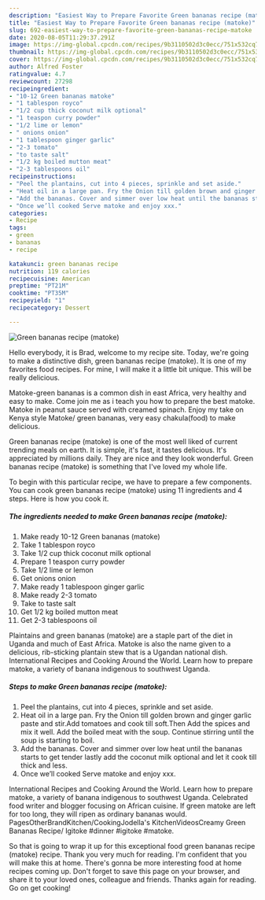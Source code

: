 ```yaml
---
description: "Easiest Way to Prepare Favorite Green bananas recipe (matoke)"
title: "Easiest Way to Prepare Favorite Green bananas recipe (matoke)"
slug: 692-easiest-way-to-prepare-favorite-green-bananas-recipe-matoke
date: 2020-08-05T11:29:37.291Z
image: https://img-global.cpcdn.com/recipes/9b3110502d3c0ecc/751x532cq70/green-bananas-recipe-matoke-recipe-main-photo.jpg
thumbnail: https://img-global.cpcdn.com/recipes/9b3110502d3c0ecc/751x532cq70/green-bananas-recipe-matoke-recipe-main-photo.jpg
cover: https://img-global.cpcdn.com/recipes/9b3110502d3c0ecc/751x532cq70/green-bananas-recipe-matoke-recipe-main-photo.jpg
author: Alfred Foster
ratingvalue: 4.7
reviewcount: 27298
recipeingredient:
- "10-12 Green bananas matoke"
- "1 tablespon royco"
- "1/2 cup thick coconut milk optional"
- "1 teaspon curry powder"
- "1/2 lime or lemon"
- " onions onion"
- "1 tablespoon ginger garlic"
- "2-3 tomato"
- "to taste salt"
- "1/2 kg boiled mutton meat"
- "2-3 tablespoons oil"
recipeinstructions:
- "Peel the plantains, cut into 4 pieces, sprinkle and set aside."
- "Heat oil in a large pan. Fry the Onion till golden brown and ginger garlic paste and stir.Add tomatoes and cook till soft.Then Add the spices and mix it well. Add the boiled meat with the soup. Continue stirring until the soup is starting to boil."
- "Add the bananas. Cover and simmer over low heat until the bananas starts to get tender lastly add the coconut milk optional and let it cook till thick and less."
- "Once we’ll cooked Serve matoke and enjoy xxx."
categories:
- Recipe
tags:
- green
- bananas
- recipe

katakunci: green bananas recipe 
nutrition: 119 calories
recipecuisine: American
preptime: "PT21M"
cooktime: "PT35M"
recipeyield: "1"
recipecategory: Dessert

---
```



![Green bananas recipe (matoke)](https://img-global.cpcdn.com/recipes/9b3110502d3c0ecc/751x532cq70/green-bananas-recipe-matoke-recipe-main-photo.jpg)

Hello everybody, it is Brad, welcome to my recipe site. Today, we're going to make a distinctive dish, green bananas recipe (matoke). It is one of my favorites food recipes. For mine, I will make it a little bit unique. This will be really delicious.

Matoke-green bananas is a common dish in east Africa, very healthy and easy to make. Come join me as i teach you how to prepare the best matoke. Matoke in peanut sauce served with creamed spinach. Enjoy my take on Kenya style Matoke/ green bananas, very easy chakula(food) to make delicious.

Green bananas recipe (matoke) is one of the most well liked of current trending meals on earth. It is simple, it's fast, it tastes delicious. It's appreciated by millions daily. They are nice and they look wonderful. Green bananas recipe (matoke) is something that I've loved my whole life.


To begin with this particular recipe, we have to prepare a few components. You can cook green bananas recipe (matoke) using 11 ingredients and 4 steps. Here is how you cook it.

<!--inarticleads1-->

##### The ingredients needed to make Green bananas recipe (matoke):

1. Make ready 10-12 Green bananas (matoke)
1. Take 1 tablespon royco
1. Take 1/2 cup thick coconut milk optional
1. Prepare 1 teaspon curry powder
1. Take 1/2 lime or lemon
1. Get  onions onion
1. Make ready 1 tablespoon ginger garlic
1. Make ready 2-3 tomato
1. Take to taste salt
1. Get 1/2 kg boiled mutton meat
1. Get 2-3 tablespoons oil


Plaintains and green bananas (matoke) are a staple part of the diet in Uganda and much of East Africa. Matoke is also the name given to a delicious, rib-sticking plantain stew that is a Ugandan national dish. International Recipes and Cooking Around the World. Learn how to prepare matoke, a variety of banana indigenous to southwest Uganda. 

<!--inarticleads2-->

##### Steps to make Green bananas recipe (matoke):

1. Peel the plantains, cut into 4 pieces, sprinkle and set aside.
1. Heat oil in a large pan. Fry the Onion till golden brown and ginger garlic paste and stir.Add tomatoes and cook till soft.Then Add the spices and mix it well. Add the boiled meat with the soup. Continue stirring until the soup is starting to boil.
1. Add the bananas. Cover and simmer over low heat until the bananas starts to get tender lastly add the coconut milk optional and let it cook till thick and less.
1. Once we’ll cooked Serve matoke and enjoy xxx.


International Recipes and Cooking Around the World. Learn how to prepare matoke, a variety of banana indigenous to southwest Uganda. Celebrated food writer and blogger focusing on African cuisine. If green matoke are left for too long, they will ripen as ordinary bananas would. PagesOtherBrandKitchen/CookingJodella&#39;s KitchenVideosCreamy Green Bananas Recipe/ Igitoke #dinner #igitoke #matoke. 

So that is going to wrap it up for this exceptional food green bananas recipe (matoke) recipe. Thank you very much for reading. I'm confident that you will make this at home. There's gonna be more interesting food at home recipes coming up. Don't forget to save this page on your browser, and share it to your loved ones, colleague and friends. Thanks again for reading. Go on get cooking!
